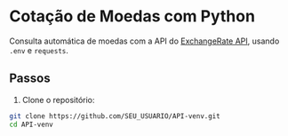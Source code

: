# Cotação de Moedas com Python

Consulta automática de moedas com a API do [ExchangeRate API](https://www.exchangerate-api.com/), usando `.env` e `requests`.

## Passos

1. Clone o repositório:
```bash
git clone https://github.com/SEU_USUARIO/API-venv.git
cd API-venv
